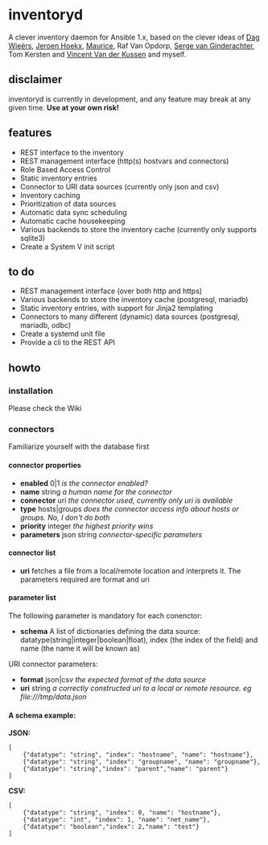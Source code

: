 # inventoryd
A clever inventory daemon for Ansible 1.x, based on the clever ideas of [Dag Wieërs](https://github.com/dagwieers), [Jeroen Hoekx](https://github.com/jhoekx), [Maurice](https://github.com/mho), Raf Van Opdorp, [Serge van Ginderachter](https://github.com/srvg), Tom Kersten and [Vincent Van der Kussen](https://github.com/vincentvdk) and myself.
## disclaimer
inventoryd is currently in development, and any feature may break at any given time.
**Use at your own risk!**
## features
+ REST interface to the inventory
+ REST management interface (http(s) hostvars and connectors)
+ Role Based Access Control
+ Static inventory entries
+ Connector to URI data sources (currently only json and csv)
+ Inventory caching
+ Prioritization of data sources
+ Automatic data sync scheduling
+ Automatic cache housekeeping
+ Various backends to store the inventory cache (currently only supports sqlite3)
+ Create a System V init script

## to do
+ REST management interface (over both http and https)
+ Various backends to store the inventory cache (postgresql, mariadb)
+ Static inventory entries, with support for Jinja2 templating
+ Connectors to many different (dynamic) data sources (postgresql, mariadb, odbc)
+ Create a systemd unit file
+ Provide a cli to the REST API

## howto
### installation
Please check the Wiki

### connectors
Familiarize yourself with the database first

#### connector properties
- **enabled** 0|1 *is the connector enabled?*
- **name** string *a human name for the connector*
- **connector** uri *the connector used, currently only uri is available*
- **type** hosts|groups *does the connector access info about hosts or groups. No, I don't do both*
- **priority** integer *the highest priority wins*
- **parameters** json string *connector-specific parameters*

#### connector list
- **uri** fetches a file from a local/remote location and interprets it. The parameters required are format and uri

#### parameter list
The following parameter is mandatory for each conenctor:
- **schema** A list of dictionaries defining the data source: datatype(string|integer|boolean|float), index (the index of the field) and name (the name it will be known as)

URI connector parameters:
- **format** json|csv *the expected format of the data source* 
- **uri** string *a correctly constructed uri to a local or remote resource. eg file:///tmp/data.json*

#### A schema example:
**JSON:**

    [
        {"datatype": "string", "index": "hostname", "name": "hostname"},
        {"datatype": "string", "index": "groupname", "name": "groupname"},
        {"datatype": "string","index": "parent","name": "parent"}
    ]
**CSV:**

    [
        {"datatype": "string", "index": 0, "name": "hostname"},
        {"datatype": "int", "index": 1, "name": "net_name"},
        {"datatype": "boolean","index": 2,"name": "test"}
    ]
